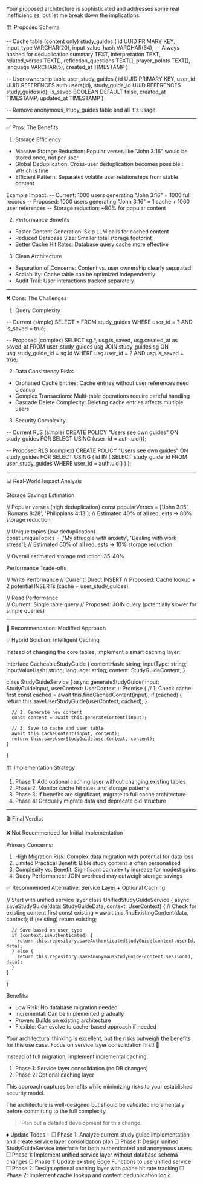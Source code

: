   Your proposed architecture is sophisticated and addresses some real inefficiencies, but let me break down the implications:

  🏗️ Proposed Schema

  -- Cache table (content only)
  study_guides (
    id UUID PRIMARY KEY,
    input_type VARCHAR(20),
    input_value_hash VARCHAR(64), -- Always hashed for deduplication
    summary TEXT,
    interpretation TEXT,
    related_verses TEXT[],
    reflection_questions TEXT[],
    prayer_points TEXT[],
    language VARCHAR(5),
    created_at TIMESTAMP
  )

  -- User ownership table
  user_study_guides (
    id UUID PRIMARY KEY,
    user_id UUID REFERENCES auth.users(id),
    study_guide_id UUID REFERENCES study_guides(id),
    is_saved BOOLEAN DEFAULT false,
    created_at TIMESTAMP,
    updated_at TIMESTAMP
  )

  -- Remove anonymous_study_guides table and all it's usage

  ---
  ✅ Pros: The Benefits

  1. Storage Efficiency

  - Massive Storage Reduction: Popular verses like "John 3:16" would be stored once, not per user
  - Global Deduplication: Cross-user deduplication becomes possible : WHich is fine
  - Efficient Pattern: Separates volatile user relationships from stable content

  Example Impact:
  -- Current: 1000 users generating "John 3:16" = 1000 full records
  -- Proposed: 1000 users generating "John 3:16" = 1 cache + 1000 user references
  -- Storage reduction: ~80% for popular content

  2. Performance Benefits

  - Faster Content Generation: Skip LLM calls for cached content
  - Reduced Database Size: Smaller total storage footprint
  - Better Cache Hit Rates: Database query cache more effective

  3. Clean Architecture

  - Separation of Concerns: Content vs. user ownership clearly separated
  - Scalability: Cache table can be optimized independently
  - Audit Trail: User interactions tracked separately

  ---
  ❌ Cons: The Challenges

  1. Query Complexity

  -- Current (simple)
  SELECT * FROM study_guides WHERE user_id = ? AND is_saved = true;

  -- Proposed (complex)
  SELECT sg.*, usg.is_saved, usg.created_at as saved_at
  FROM user_study_guides usg
  JOIN study_guides sg ON usg.study_guide_id = sg.id
  WHERE usg.user_id = ? AND usg.is_saved = true;

  2. Data Consistency Risks

  - Orphaned Cache Entries: Cache entries without user references need cleanup
  - Complex Transactions: Multi-table operations require careful handling
  - Cascade Delete Complexity: Deleting cache entries affects multiple users

  3. Security Complexity

  -- Current RLS (simple)
  CREATE POLICY "Users see own guides" ON study_guides
    FOR SELECT USING (user_id = auth.uid());

  -- Proposed RLS (complex)
  CREATE POLICY "Users see own guides" ON study_guides
    FOR SELECT USING (
      id IN (
        SELECT study_guide_id FROM user_study_guides
        WHERE user_id = auth.uid()
      )
    );


  ---
  📊 Real-World Impact Analysis

  Storage Savings Estimation

  // Popular verses (high deduplication)
  const popularVerses = ['John 3:16', 'Romans 8:28', 'Philippians 4:13'];
  // Estimated 40% of all requests → 80% storage reduction

  // Unique topics (low deduplication)  
  const uniqueTopics = ['My struggle with anxiety', 'Dealing with work stress'];
  // Estimated 60% of all requests → 10% storage reduction

  // Overall estimated storage reduction: 35-40%

  Performance Trade-offs

  // Write Performance
  // Current: Direct INSERT
  // Proposed: Cache lookup + 2 potential INSERTs (cache + user_study_guides)

  // Read Performance  
  // Current: Single table query
  // Proposed: JOIN query (potentially slower for simple queries)

  ---
  🎯 Recommendation: Modified Approach

  💡 Hybrid Solution: Intelligent Caching

  Instead of changing the core tables, implement a smart caching layer:

  interface CacheableStudyGuide {
    contentHash: string;
    inputType: string;
    inputValueHash: string;
    language: string;
    content: StudyGuideContent;
  }

  class StudyGuideService {
    async generateStudyGuide(
      input: StudyGuideInput,
      userContext: UserContext
    ): Promise<StudyGuideRecord> {
      // 1. Check cache first
      const cached = await this.findCachedContent(input);
      if (cached) {
        return this.saveUserStudyGuide(userContext, cached);
      }

      // 2. Generate new content
      const content = await this.generateContent(input);

      // 3. Save to cache and user table
      await this.cacheContent(input, content);
      return this.saveUserStudyGuide(userContext, content);
    }
  }

  🏗️ Implementation Strategy

  1. Phase 1: Add optional caching layer without changing existing tables
  2. Phase 2: Monitor cache hit rates and storage patterns
  3. Phase 3: If benefits are significant, migrate to full cache architecture
  4. Phase 4: Gradually migrate data and deprecate old structure

  ---
  🎬 Final Verdict

  ❌ Not Recommended for Initial Implementation

  Primary Concerns:
  1. High Migration Risk: Complex data migration with potential for data loss
  2. Limited Practical Benefit: Bible study content is often personalized
  3. Complexity vs. Benefit: Significant complexity increase for modest gains
  4. Query Performance: JOIN overhead may outweigh storage savings

  ✅ Recommended Alternative: Service Layer + Optional Caching

  // Start with unified service layer
  class UnifiedStudyGuideService {
    async saveStudyGuide(data: StudyGuideData, context: UserContext) {
      // Check for existing content first
      const existing = await this.findExistingContent(data, context);
      if (existing) return existing;

      // Save based on user type
      if (context.isAuthenticated) {
        return this.repository.saveAuthenticatedStudyGuide(context.userId, data);
      } else {
        return this.repository.saveAnonymousStudyGuide(context.sessionId, data);
      }
    }
  }

  Benefits:
  - Low Risk: No database migration needed
  - Incremental: Can be implemented gradually
  - Proven: Builds on existing architecture
  - Flexible: Can evolve to cache-based approach if needed

  Your architectural thinking is excellent, but the risks outweigh the benefits for this use case. Focus on service layer
  consolidation first! 🚀


  Instead of full migration, implement incremental caching:

  1. Phase 1: Service layer consolidation (no DB changes)
  2. Phase 2: Optional caching layer

  This approach captures benefits while minimizing risks to your established security model.

  The architecture is well-designed but should be validated incrementally before committing to the full complexity.

> Plan out a detailed development for this change.

⏺ Update Todos
  ⎿ ☐ Phase 1: Analyze current study guide implementation and create service layer consolidation plan
     ☐ Phase 1: Design unified StudyGuideService interface for both authenticated and anonymous users
     ☐ Phase 1: Implement unified service layer without database schema changes
     ☐ Phase 1: Update existing Edge Functions to use unified service
     ☐ Phase 2: Design optional caching layer with cache hit rate tracking
     ☐ Phase 2: Implement cache lookup and content deduplication logic
